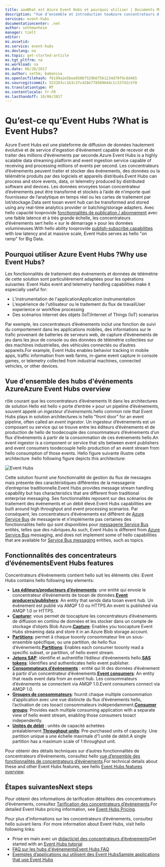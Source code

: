 ```yaml
---
title: aaaWhat est Azure Event Hubs et pourquoi utiliser | Documents Microsoft
description: "Vue d’ensemble et introduction tooAzure concentrateurs d’événements - ingestion de télémétrie de l’échelle du Cloud à partir de sites Web, des applications et des périphériques"
services: event-hubs
documentationcenter: .net
author: sethmanheim
manager: timlt
editor: 
ms.assetid: 
ms.service: event-hubs
ms.devlang: na
ms.topic: get-started-article
ms.tgt_pltfrm: na
ms.workload: na
ms.date: 06/28/2017
ms.author: sethm; babanisa
ms.openlocfilehash: f6199a2e5bee8506f529b6f561234d79f9c8d465
ms.sourcegitcommit: 523283cc1b3c37c428e77850964dc1c33742c5f0
ms.translationtype: MT
ms.contentlocale: fr-FR
ms.lasthandoff: 10/06/2017
---
```

# <a name="what-is-event-hubs"></a><span data-ttu-id="6745b-103">Qu’est-ce qu’Event Hubs ?</span><span class="sxs-lookup"><span data-stu-id="6745b-103">What is Event Hubs?</span></span>

<span data-ttu-id="6745b-104">Azure Event Hubs est une plateforme de diffusion de données hautement évolutive et de service d’ingestion d’événement capable de recevoir et de traiter des millions d’événements par seconde.</span><span class="sxs-lookup"><span data-stu-id="6745b-104">Azure Event Hubs is a highly scalable data streaming platform and event ingestion service capable of receiving and processing millions of events per second.</span></span> <span data-ttu-id="6745b-105">Les concentrateurs d’événements peuvent traiter et stocker des événements, des données ou la télémétrie produits par des logiciels et appareils distribués.</span><span class="sxs-lookup"><span data-stu-id="6745b-105">Event Hubs can process and store events, data, or telemetry produced by distributed software and devices.</span></span> <span data-ttu-id="6745b-106">Les données envoyées tooan concentrateur d’événements peut être transformé et stockés à l’aide de n’importe quel fournisseur de l’analytique en temps réel ou les cartes de traitement par lot/stockage.</span><span class="sxs-lookup"><span data-stu-id="6745b-106">Data sent tooan event hub can be transformed and stored using any real-time analytics provider or batching/storage adapters.</span></span> <span data-ttu-id="6745b-107">Avec hello capacité tooprovide [fonctionnalités de publication / abonnement](https://msdn.microsoft.com/library/aa560414.aspx) avec une faible latence et à très grande échelle, les concentrateurs d’événements sert hello « sur le démarrage » pour les données volumineuses.</span><span class="sxs-lookup"><span data-stu-id="6745b-107">With hello ability tooprovide [publish-subscribe capabilities](https://msdn.microsoft.com/library/aa560414.aspx) with low latency and at massive scale, Event Hubs serves as hello "on ramp" for Big Data.</span></span>

## <a name="why-use-event-hubs"></a><span data-ttu-id="6745b-108">Pourquoi utiliser Azure Event Hubs ?</span><span class="sxs-lookup"><span data-stu-id="6745b-108">Why use Event Hubs?</span></span>

<span data-ttu-id="6745b-109">Les fonctionnalités de traitement des événements et données de télémétrie de cette solution sont particulièrement adaptées pour les opérations suivantes :</span><span class="sxs-lookup"><span data-stu-id="6745b-109">Event Hubs event and telemetry handling capabilities make it especially useful for:</span></span>

* <span data-ttu-id="6745b-110">L’instrumentation de l'application</span><span class="sxs-lookup"><span data-stu-id="6745b-110">Application instrumentation</span></span>
* <span data-ttu-id="6745b-111">L’expérience de l'utilisateur ou le traitement du flux de travail</span><span class="sxs-lookup"><span data-stu-id="6745b-111">User experience or workflow processing</span></span>
* <span data-ttu-id="6745b-112">Des scénarios Internet des objets (IoT)</span><span class="sxs-lookup"><span data-stu-id="6745b-112">Internet of Things (IoT) scenarios</span></span>

<span data-ttu-id="6745b-113">Par exemple, les concentrateurs d’événements inclut une fonction de suivi du comportement dans les applications mobiles, des informations sur le trafic provenant de batteries de serveurs web, de capture d’événements de jeu dans les jeux de console ou des données de télémétrie collectées sur des machines industrielles, des véhicules connectés ou d’autres appareils.</span><span class="sxs-lookup"><span data-stu-id="6745b-113">For example, Event Hubs enables behavior tracking in mobile apps, traffic information from web farms, in-game event capture in console games, or telemetry collected from industrial machines, connected vehicles, or other devices.</span></span>

## <a name="azure-event-hubs-overview"></a><span data-ttu-id="6745b-114">Vue d'ensemble des hubs d'événements Azure</span><span class="sxs-lookup"><span data-stu-id="6745b-114">Azure Event Hubs overview</span></span>

<span data-ttu-id="6745b-115">rôle courant que les concentrateurs d’événements lit dans les architectures de solution Hello est hello « porte d’entrée » pour un pipeline d’événements, souvent appelé un *ingesteur d’événements*.</span><span class="sxs-lookup"><span data-stu-id="6745b-115">hello common role that Event Hubs plays in solution architectures is hello "front door" for an event pipeline, often called an *event ingestor*.</span></span> <span data-ttu-id="6745b-116">Un ingesteur d’événements est un composant ou service qui se trouve entre les éditeurs d’événements et de production de hello de toodecouple des consommateurs d’événements d’un flux d’événements à partir de la consommation de ces événements hello.</span><span class="sxs-lookup"><span data-stu-id="6745b-116">An event ingestor is a component or service that sits between event publishers and event consumers toodecouple hello production of an event stream from hello consumption of those events.</span></span> <span data-ttu-id="6745b-117">Hello figure suivante illustre cette architecture :</span><span class="sxs-lookup"><span data-stu-id="6745b-117">hello following figure depicts this architecture:</span></span>

![Event Hubs](./media/event-hubs-what-is-event-hubs/event_hubs_full_pipeline.png)

<span data-ttu-id="6745b-119">Cette solution fournit une fonctionnalité de gestion du flux de messages mais présente des caractéristiques différentes de la messagerie d’entreprise traditionnelle.</span><span class="sxs-lookup"><span data-stu-id="6745b-119">Event Hubs provides message stream handling capability but has characteristics that are different from traditional enterprise messaging.</span></span> <span data-ttu-id="6745b-120">Ses fonctionnalités reposent sur des scénarios de traitement des événements et un débit élevé.</span><span class="sxs-lookup"><span data-stu-id="6745b-120">Event Hubs capabilities are built around high throughput and event processing scenarios.</span></span> <span data-ttu-id="6745b-121">Par conséquent, les concentrateurs d’événements est différent de [Azure Service Bus](https://azure.microsoft.com/services/service-bus/) de messagerie et n’implémente pas certaines des fonctionnalités hello qui sont disponibles pour [messagerie Service Bus](/azure/service-bus-messaging/) entités, telles que des rubriques.</span><span class="sxs-lookup"><span data-stu-id="6745b-121">As such, Event Hubs is different from [Azure Service Bus](https://azure.microsoft.com/services/service-bus/) messaging, and does not implement some of hello capabilities that are available for [Service Bus messaging](/azure/service-bus-messaging/) entities, such as topics.</span></span>

## <a name="event-hubs-features"></a><span data-ttu-id="6745b-122">Fonctionnalités des concentrateurs d’événements</span><span class="sxs-lookup"><span data-stu-id="6745b-122">Event Hubs features</span></span>

<span data-ttu-id="6745b-123">Concentrateurs d’événements contient hello suit les éléments clés :</span><span class="sxs-lookup"><span data-stu-id="6745b-123">Event Hubs contains hello following key elements:</span></span>

- <span data-ttu-id="6745b-124">[**Les éditeurs/producteurs d’événements**](event-hubs-features.md#event-publishers): une entité qui envoie le concentrateur d’événements de tooan de données.</span><span class="sxs-lookup"><span data-stu-id="6745b-124">[**Event producers/publishers**](event-hubs-features.md#event-publishers): An entity that sends data tooan event hub.</span></span> <span data-ttu-id="6745b-125">Un événement est publié via AMQP 1.0 ou HTTPS.</span><span class="sxs-lookup"><span data-stu-id="6745b-125">An event is published via AMQP 1.0 or HTTPS.</span></span>
- <span data-ttu-id="6745b-126">[**Capturer**](event-hubs-features.md#capture): vous permet de toocapture les concentrateurs d’événements de diffusion en continu de données et les stocker dans un compte de stockage d’objets Blob Azure.</span><span class="sxs-lookup"><span data-stu-id="6745b-126">[**Capture**](event-hubs-features.md#capture): Enables you toocapture Event Hubs streaming data and store it in an Azure Blob storage account.</span></span>
- <span data-ttu-id="6745b-127">[**Partitions**](event-hubs-features.md#partitions): permet à chaque tooonly consommateur lire un sous-ensemble spécifique, ou une partition, de hello flux d’événements.</span><span class="sxs-lookup"><span data-stu-id="6745b-127">[**Partitions**](event-hubs-features.md#partitions): Enables each consumer tooonly read a specific subset, or partition, of hello event stream.</span></span>
- <span data-ttu-id="6745b-128">[**Jetons SAP**](event-hubs-features.md#sas-tokens): identifie et authentifie l’éditeur d’événements hello.</span><span class="sxs-lookup"><span data-stu-id="6745b-128">[**SAS tokens**](event-hubs-features.md#sas-tokens): Identifies and authenticates hello event publisher.</span></span>
- <span data-ttu-id="6745b-129">[**Consommateurs d’événements**](event-hubs-features.md#event-consumers) : entité qui lit des données d’événement à partir d’un concentrateur d’événements.</span><span class="sxs-lookup"><span data-stu-id="6745b-129">[**Event consumers**](event-hubs-features.md#event-consumers): An entity that reads event data from an event hub.</span></span> <span data-ttu-id="6745b-130">Les consommateurs d’événements se connectent via AMQP 1.0.</span><span class="sxs-lookup"><span data-stu-id="6745b-130">Event consumers connect via AMQP 1.0.</span></span> 
- <span data-ttu-id="6745b-131">[**Groupes de consommateurs**](event-hubs-features.md#consumer-groups): fournit chaque multiple consommation d’application avec une vue distincte du flux d’événements hello, l’activation de ces tooact consommateurs indépendamment.</span><span class="sxs-lookup"><span data-stu-id="6745b-131">[**Consumer groups**](event-hubs-features.md#consumer-groups): Provides each multiple consuming application with a separate view of hello event stream, enabling those consumers tooact independently.</span></span>
- <span data-ttu-id="6745b-132">[**Unités de débit**](event-hubs-features.md#capacity) : unités de capacité achetées préalablement.</span><span class="sxs-lookup"><span data-stu-id="6745b-132">[**Throughput units**](event-hubs-features.md#capacity): Pre-purchased units of capacity.</span></span> <span data-ttu-id="6745b-133">Une partition unique a une échelle maximale d’1 unité de débit.</span><span class="sxs-lookup"><span data-stu-id="6745b-133">A single partition has a maximum scale of 1 throughput unit.</span></span>

<span data-ttu-id="6745b-134">Pour obtenir des détails techniques sur d’autres fonctionnalités de concentrateurs d’événements, consultez hello [vue d’ensemble des fonctionnalités de concentrateurs d’événements](event-hubs-features.md).</span><span class="sxs-lookup"><span data-stu-id="6745b-134">For technical details about these and other Event Hubs features, see hello [Event Hubs features overview](event-hubs-features.md).</span></span> 

## <a name="next-steps"></a><span data-ttu-id="6745b-135">Étapes suivantes</span><span class="sxs-lookup"><span data-stu-id="6745b-135">Next steps</span></span>

<span data-ttu-id="6745b-136">Pour obtenir des informations de tarification détaillées des concentrateurs d’événements, consultez [Tarification des concentrateurs d’événements](https://azure.microsoft.com/pricing/details/event-hubs/).</span><span class="sxs-lookup"><span data-stu-id="6745b-136">For detailed Event Hubs pricing information, see [Event Hubs Pricing](https://azure.microsoft.com/pricing/details/event-hubs/).</span></span>

<span data-ttu-id="6745b-137">Pour plus d’informations sur les concentrateurs d’événements, consultez hello suivant liens :</span><span class="sxs-lookup"><span data-stu-id="6745b-137">For more information about Event Hubs, visit hello following links:</span></span>

* <span data-ttu-id="6745b-138">Prise en main avec un [didacticiel des concentrateurs d’événements](event-hubs-dotnet-standard-getstarted-send.md)</span><span class="sxs-lookup"><span data-stu-id="6745b-138">Get started with an [Event Hubs tutorial](event-hubs-dotnet-standard-getstarted-send.md)</span></span>
* [<span data-ttu-id="6745b-139">FAQ sur les hubs d'événements</span><span class="sxs-lookup"><span data-stu-id="6745b-139">Event Hubs FAQ</span></span>](event-hubs-faq.md)
* [<span data-ttu-id="6745b-140">Exemples d’applications qui utilisent des Event Hubs</span><span class="sxs-lookup"><span data-stu-id="6745b-140">Sample applications that use Event Hubs</span></span>](https://github.com/Azure/azure-event-hubs/tree/master/samples)
 
 

